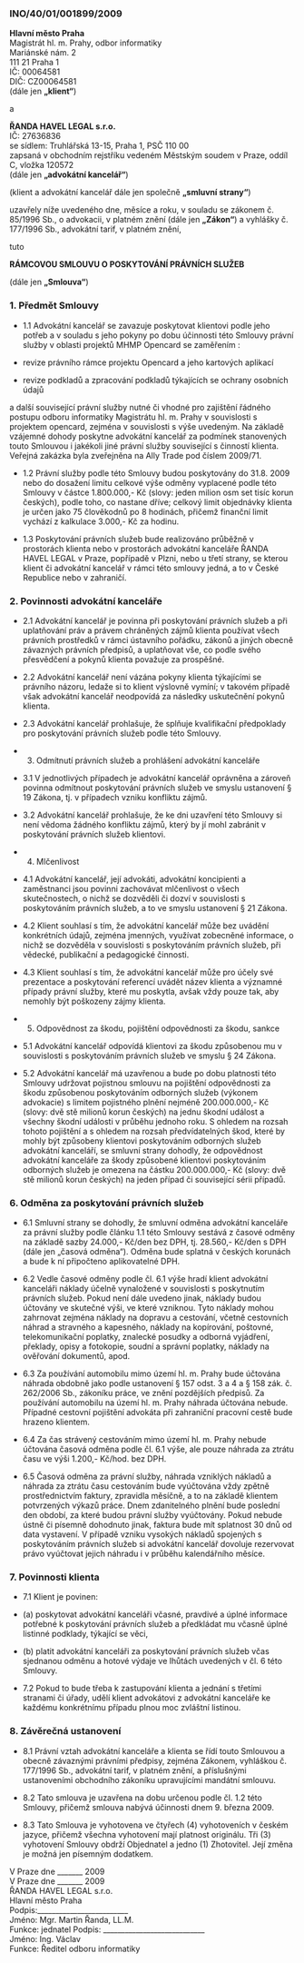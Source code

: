 ### INO/40/01/001899/2009

**Hlavní město Praha**  
Magistrát hl. m. Prahy, odbor informatiky  
Mariánské nám. 2  
111 21 Praha 1  
IČ: 00064581  
DIČ: CZ00064581  
(dále jen **„klient“**)  

a  

**ŘANDA HAVEL LEGAL s.r.o.**  
IČ: 27636836  
se sídlem: Truhlářská 13-15, Praha 1, PSČ 110 00  
zapsaná v obchodním rejstříku vedeném Městským soudem v Praze, oddíl C, vložka 120572  
(dále jen **„advokátní kancelář“**)

(klient a advokátní kancelář dále jen společně **„smluvní strany“**)  

uzavřely níže uvedeného dne, měsíce a roku, v souladu se zákonem č. 85/1996 Sb., o advokacii,
v platném znění (dále jen **„Zákon“**) a vyhlášky č. 177/1996 Sb., advokátní tarif, v platném znění,

tuto

**RÁMCOVOU SMLOUVU O POSKYTOVÁNÍ PRÁVNÍCH SLUŽEB**  

(dále jen **„Smlouva“**)

### 1. Předmět Smlouvy

* 1.1 Advokátní kancelář se zavazuje poskytovat klientovi podle jeho potřeb a v souladu s jeho
pokyny po dobu účinnosti této Smlouvy právní služby v oblasti projektů MHMP Opencard se
zaměřením :

- revize právního rámce projektu Opencard a jeho kartových aplikací

- revize podkladů a zpracování podkladů týkajících se ochrany osobních údajů

a další související právní služby nutné či vhodné pro zajištění řádného postupu odboru
informatiky Magistrátu hl. m. Prahy v souvislosti s projektem opencard, zejména v souvislosti
s výše uvedeným. Na základě vzájemné dohody poskytne advokátní kancelář za podmínek
stanovených touto Smlouvou i jakékoli jiné právní služby související s činností klienta.
Veřejná zakázka byla zveřejněna na Ally Trade pod číslem 2009/71.

* 1.2 Právní služby podle této Smlouvy budou poskytovány do 31.8. 2009 nebo do dosažení limitu
celkové výše odměny vyplacené podle této Smlouvy v částce 1.800.000,- Kč (slovy: jeden
milion osm set tisíc korun českých), podle toho, co nastane dříve; celkový limit objednávky
klienta je určen jako 75 člověkodnů po 8 hodinách, přičemž finanční limit vychází z kalkulace
3.000,- Kč za hodinu.

* 1.3 Poskytování právních služeb bude realizováno průběžně v prostorách klienta nebo
v prostorách advokátní kanceláře ŘANDA HAVEL LEGAL v Praze, popřípadě v Plzni, nebo
u třetí strany, se kterou klient či advokátní kancelář v rámci této smlouvy jedná, a to v České
Republice nebo v zahraničí.

### 2. Povinnosti advokátní kanceláře

* 2.1 Advokátní kancelář je povinna při poskytování právních služeb a při uplatňování práv a
právem chráněných zájmů klienta používat všech právních prostředků v rámci ústavního
pořádku, zákonů a jiných obecně závazných právních předpisů, a uplatňovat vše, co podle
svého přesvědčení a pokynů klienta považuje za prospěšné.

* 2.2 Advokátní kancelář není vázána pokyny klienta týkajícími se právního názoru, ledaže si to
klient výslovně vymíní; v takovém případě však advokátní kancelář neodpovídá za následky
uskutečnění pokynů klienta.

* 2.3 Advokátní kancelář prohlašuje, že splňuje kvalifikační předpoklady pro poskytování právních
služeb podle této Smlouvy.

* 3. Odmítnutí právních služeb a prohlášení advokátní kanceláře

* 3.1 V jednotlivých případech je advokátní kancelář oprávněna a zároveň povinna odmítnout
poskytování právních služeb ve smyslu ustanovení § 19 Zákona, tj. v případech vzniku
konfliktu zájmů.

* 3.2 Advokátní kancelář prohlašuje, že ke dni uzavření této Smlouvy si není vědoma žádného
konfliktu zájmů, který by jí mohl zabránit v poskytování právních služeb klientovi.

* 4. Mlčenlivost

* 4.1 Advokátní kancelář, její advokáti, advokátní koncipienti a zaměstnanci jsou povinni
zachovávat mlčenlivost o všech skutečnostech, o nichž se dozvěděli či dozví v souvislosti
s poskytováním právních služeb, a to ve smyslu ustanovení § 21 Zákona.

* 4.2 Klient souhlasí s tím, že advokátní kancelář může bez uvádění konkrétních údajů, zejména
jmenných, využívat zobecněné informace, o nichž se dozvěděla v souvislosti s poskytováním
právních služeb, při vědecké, publikační a pedagogické činnosti.

* 4.3 Klient souhlasí s tím, že advokátní kancelář může pro účely své prezentace a poskytování
referencí uvádět název klienta a významné případy právní služby, které mu poskytla, avšak
vždy pouze tak, aby nemohly být poškozeny zájmy klienta.

* 5. Odpovědnost za škodu, pojištění odpovědnosti za škodu, sankce

* 5.1 Advokátní kancelář odpovídá klientovi za škodu způsobenou mu v souvislosti s poskytováním
právních služeb ve smyslu § 24 Zákona.

* 5.2 Advokátní kancelář má uzavřenou a bude po dobu platnosti této Smlouvy udržovat pojistnou
smlouvu na pojištění odpovědnosti za škodu způsobenou poskytováním odborných služeb
(výkonem advokacie) s limitem pojistného plnění nejméně 200.000.000,- Kč (slovy: dvě stě
milionů korun českých) na jednu škodní událost a všechny škodní události v průběhu jednoho
roku. S ohledem na rozsah tohoto pojištění a s ohledem na rozsah předvídatelných škod, které
by mohly být způsobeny klientovi poskytováním odborných služeb advokátní kanceláří, se
smluvní strany dohodly, že odpovědnost advokátní kanceláře za škody způsobené klientovi
poskytováním odborných služeb je omezena na částku 200.000.000,- Kč (slovy: dvě stě milionů korun českých) na jeden případ či související sérii případů.

### 6. Odměna za poskytování právních služeb

* 6.1 Smluvní strany se dohodly, že smluvní odměna advokátní kanceláře za právní služby podle
článku 1.1 této Smlouvy sestává z časové odměny na základě sazby 24.000,- Kč/den bez DPH,
tj. 28.560,- Kč/den s DPH (dále jen „časová odměna“). Odměna bude splatná v českých
korunách a bude k ní připočteno aplikovatelné DPH.

* 6.2 Vedle časové odměny podle čl. 6.1 výše hradí klient advokátní kanceláři náklady účelně
vynaložené v souvislosti s poskytnutím právních služeb. Pokud není dále uvedeno jinak,
náklady budou účtovány ve skutečné výši, ve které vzniknou. Tyto náklady mohou zahrnovat
zejména náklady na dopravu a cestování, včetně cestovních náhrad a stravného a kapesného,
náklady na kopírování, poštovné, telekomunikační poplatky, znalecké posudky a odborná
vyjádření, překlady, opisy a fotokopie, soudní a správní poplatky, náklady na ověřování
dokumentů, apod.

* 6.3 Za používání automobilu mimo území hl. m. Prahy bude účtována náhrada obdobně jako
podle ustanovení § 157 odst. 3 a 4 a § 158 zák. č. 262/2006 Sb., zákoníku práce, ve znění
pozdějších předpisů. Za používání automobilu na území hl. m. Prahy náhrada účtována
nebude. Případné cestovní pojištění advokáta při zahraniční pracovní cestě bude hrazeno
klientem.

* 6.4 Za čas strávený cestováním mimo území hl. m. Prahy nebude účtována časová odměna podle
čl. 6.1 výše, ale pouze náhrada za ztrátu času ve výši 1.200,- Kč/hod. bez DPH.

* 6.5 Časová odměna za právní služby, náhrada vzniklých nákladů a náhrada za ztrátu času
cestováním bude vyúčtována vždy zpětně prostřednictvím faktury, zpravidla měsíčně, a to na
základě klientem potvrzených výkazů práce. Dnem zdanitelného plnění bude poslední den
období, za které budou právní služby vyúčtovány. Pokud nebude ústně či písemně dohodnuto
jinak, faktura bude mít splatnost 30 dnů od data vystavení. V případě vzniku vysokých
nákladů spojených s poskytováním právních služeb si advokátní kancelář dovoluje rezervovat
právo vyúčtovat jejich náhradu i v průběhu kalendářního měsíce.

### 7. Povinnosti klienta

* 7.1 Klient je povinen:

 * (a) poskytovat advokátní kanceláři včasné, pravdivé a úplné informace potřebné
k poskytování právních služeb a předkládat mu včasně úplné listinné podklady, týkající
se věci,

 * (b) platit advokátní kanceláři za poskytování právních služeb včas sjednanou odměnu a
hotové výdaje ve lhůtách uvedených v čl. 6 této Smlouvy.

* 7.2 Pokud to bude třeba k zastupování klienta a jednání s třetími stranami či úřady, udělí klient
advokátovi z advokátní kanceláře ke každému konkrétnímu případu plnou moc zvláštní
listinou.

### 8. Závěrečná ustanovení

* 8.1 Právní vztah advokátní kanceláře a klienta se řídí touto Smlouvou a obecně závaznými
právními předpisy, zejména Zákonem, vyhláškou č. 177/1996 Sb., advokátní tarif, v platném
znění, a příslušnými ustanoveními obchodního zákoníku upravujícími mandátní smlouvu.

* 8.2 Tato smlouva je uzavřena na dobu určenou podle čl. 1.2 této Smlouvy, přičemž smlouva nabývá účinnosti dnem 9. března 2009.

* 8.3 Tato Smlouva je vyhotovena ve čtyřech (4) vyhotoveních v českém jazyce, přičemž všechna
vyhotovení mají platnost originálu. Tři (3) vyhotovení Smlouvy obdrží Objednatel a jedno (1)
Zhotovitel. Její změna je možná jen písemným dodatkem.

V Praze dne _______ 2009   
V Praze dne _______ 2009  
ŘANDA HAVEL LEGAL s.r.o.   
Hlavní město Praha  
Podpis:_________________________  
Jméno: Mgr. Martin Řanda, LL.M.  
Funkce: jednatel 
Podpis: ____________________________  
Jméno: Ing. Václav  
Funkce: Ředitel odboru informatiky  
